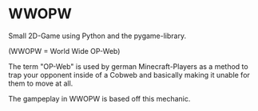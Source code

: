 # WWOPW

Small 2D-Game using Python and the pygame-library.

(WWOPW = World Wide OP-Web)

The term "OP-Web" is used by german Minecraft-Players as a method to trap your opponent
inside of a Cobweb and basically making it unable for them to move at all.

The gampeplay in WWOPW is based off this mechanic.
